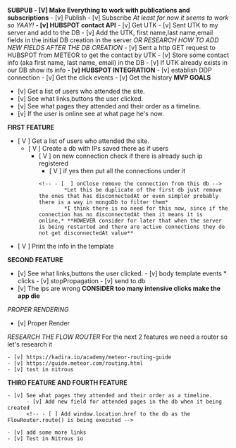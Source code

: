 **SUBPUB - [V] Make Everything to work with publications and subscriptions**
               - [v] Publish
               - [v] Subscribe
               *At least for now it seems to work so YAAY!*
**- [v] HUBSPOT contact API**
        - [v] Get UTK
        - [v] Sent UTK to my server and add to the DB
              - [v] Add the UTK, first name,last name,email fields in the initial DB creation in the server *OR RESEARCH HOW TO ADD NEW FIELDS AFTER THE DB CREATION*
        - [v] Sent a http GET request to HUBSPOT from METEOR to get the contact by UTK
        - [v] Store some contact info (aka first name, last name, email) in the DB
        - [v] If UTK already exists in our DB show its info
**- [v] HUBSPOT INTEGRATION**
        - [v] establish DDP connection
        - [v] Get the click events
        - [v] Get the history
**MVP GOALS**
- [v] Get a list of users who attended the site.
- [v] See what links,buttons the user clicked.
- [v] See what pages they attended and their order as a timeline.
- [v] If the user is online see at what page he's now.

**FIRST FEATURE**

- [ V ] Get a list of users who attended the site.
    - [ V ] Create a db with IPs saved there as if users
        - [ V ] on new connection check if there is already such ip registered
            - [ V ] if yes then put all the connections under it
          <!-- - [  ] Create a db to save online connections -->
              <!-- - [  ] onClose remove the connection from this db -->
                      *Let this be duplicate of the first db just remove the ones that has disconnectedAt or even simpler probably there is a way in mongoDb to filter them*
                      *I think there is no need for this now, since if the connection has no disconnectedAt then it means it is online,* **HOWEVER consider for later that when the server is being restarted and there are active connections they do not get disconnectedAt value**
- [ V ] Print the info in the template

**SECOND FEATURE**

- [v] See what links,buttons the user clicked.
      - [v] body template events * clicks
          - [v] stopPropagation
          - [v] send to db
      <!-- *Got the click events in the db just now need to properly render them in templates* -->
- [v] The ips are wrong
      **CONSIDER too many intensive clicks make the app die**

*PROPER RENDERING*
  - [v] Proper Render

*RESEARCH THE FLOW ROUTER*
    For the next 2 features we need a router so let's research it

    - [v] https://kadira.io/academy/meteor-routing-guide
    - [v] https://guide.meteor.com/routing.html
    - [v] test in nitrous


**THIRD FEATURE AND FOURTH FEATURE**

    - [v] See what pages they attended and their order as a timeline.
          - [v] Add new field for attended pages in the db when it being created
          <!-- - [ ] Add window.location.href to the db as the FlowRouter.route() is being executed -->

    - [v] add some more links
    - [v] Test in Nitrous io
